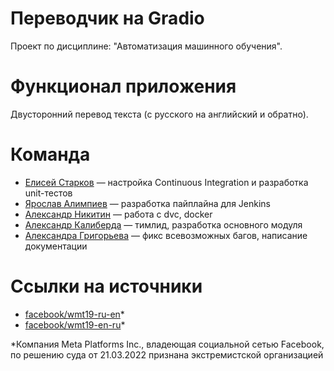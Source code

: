 # Переводчик на Gradio
Проект по дисциплине: "Автоматизация машинного обучения". 

# Функционал приложения
Двусторонний перевод текста (с русского на английский и обратно).
# Команда
* [Елисей Старков](https://github.com/Ashen-Elish) — настройка Continuous Integration и разработка unit-тестов
* [Ярослав Алимпиев](https://github.com/Arimaro) — разработка пайплайна для Jenkins
* [Александр Никитин](https://github.com/AleksNikitin24) — работа с dvc, docker
* [Александр Калиберда](https://github.com/computer-gibs) — тимлид, разработка основного модуля
* [Александра Григорьева](https://github.com/grigorieva0) — фикс всевозможных багов, написание документации
# Ссылки на источники
* [facebook/wmt19-ru-en](https://huggingface.co/facebook/wmt19-ru-en)*
* [facebook/wmt19-en-ru](https://huggingface.co/facebook/wmt19-en-ru)*

*Компания Meta Platforms Inc., владеющая социальной сетью Facebook, по решению суда от 21.03.2022 признана экстремистской организацией